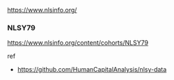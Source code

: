 https://www.nlsinfo.org/

### NLSY79

https://www.nlsinfo.org/content/cohorts/NLSY79

ref

- https://github.com/HumanCapitalAnalysis/nlsy-data

